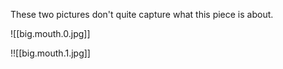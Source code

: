 These two pictures don't quite capture what this piece is about.

![[big.mouth.0.jpg]]

!![[big.mouth.1.jpg]]

